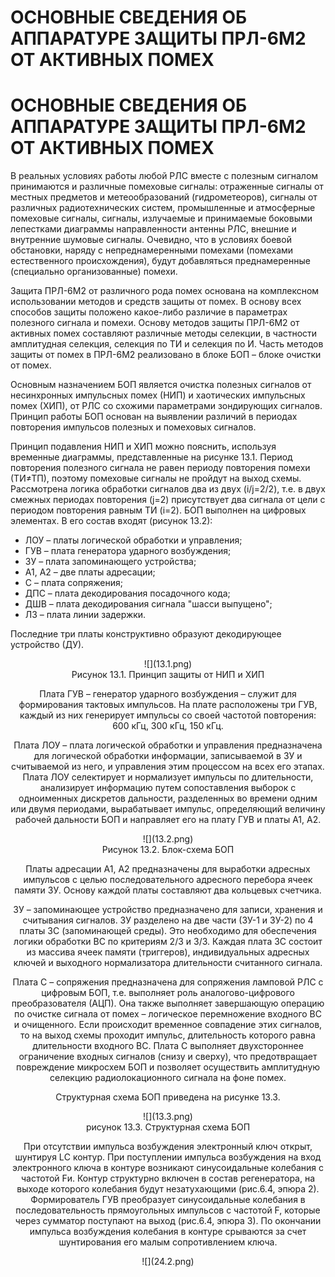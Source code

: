 # ОСНОВНЫЕ СВЕДЕНИЯ ОБ АППАРАТУРЕ ЗАЩИТЫ ПРЛ-6М2 ОТ АКТИВНЫХ ПОМЕХ

# ОСНОВНЫЕ СВЕДЕНИЯ ОБ АППАРАТУРЕ ЗАЩИТЫ ПРЛ-6М2 ОТ АКТИВНЫХ ПОМЕХ

В реальных условиях работы любой РЛС вместе с полезным сигналом принимаются и различные помеховые сигналы: отраженные сигналы от местных предметов и метеообразований (гидрометеоров), сигналы от различных радиотехнических систем, промышленные и атмосферные помеховые сигналы, сигналы, излучаемые и принимаемые боковыми лепестками диаграммы направленности антенны РЛС, внешние и внутренние шумовые сигналы. Очевидно, что в условиях боевой обстановки, наряду с непреднамеренными помехами (помехами естественного происхождения), будут добавляться преднамеренные (специально организованные) помехи. 

Защита ПРЛ-6М2 от различного рода помех основана на комплексном использовании методов и средств защиты от помех. В основу всех способов защиты положено какое-либо различие в параметрах полезного сигнала и помехи. Основу методов защиты ПРЛ-6М2 от активных помех составляют различные методы селекции, в частности амплитудная селекция, селекция по ТИ и селекция по И. Часть методов защиты от помех в ПРЛ-6М2 реализовано в блоке БОП – блоке очистки от помех. 

Основным назначением БОП является очистка полезных сигналов от несинхронных импульсных помех (НИП) и хаотических импульсных помех (ХИП), от РЛС со схожими параметрами зондирующих сигналов. Принцип работы БОП основан на выявлении различий в периодах повторения импульсов полезных и помеховых сигналов.

Принцип подавления НИП и ХИП можно пояснить, используя временные диаграммы, представленные на рисунке 13.1. Период повторения полезного сигнала не равен периоду повторения помехи (ТИ&ne;ТП), поэтому помеховые сигналы не пройдут на выход схемы. Рассмотрена логика обработки сигналов два из двух (i/j=2/2), т.е. в двух смежных периодах повторения (j=2) присутствует два сигнала от цели c периодом повторения равным ТИ (i=2). БОП выполнен на цифровых элементах. В его состав входят (рисунок 13.2):
- ЛОУ		–	платы логической обработки и управления;
- ГУВ		–	плата генератора ударного возбуждения;
- ЗУ		–	плата запоминающего устройства;
- А1, А2	–	две платы адресации;
- С		–	плата сопряжения;
- ДПС		–	плата декодирования посадочного кода;
- ДШВ		–	плата декодирования сигнала "шасси выпущено";
- ЛЗ		–	плата линии задержки.

Последние три платы конструктивно образуют декодирующее устройство (ДУ).

<center>![](13.1.png)<center>
<center>Рисунок 13.1. Принцип защиты от НИП и ХИП<center>

Плата ГУВ – генератор ударного возбуждения – служит для формирования тактовых импульсов. На плате расположены три ГУВ, каждый из них генерирует импульсы со своей частотой повторения: 600 кГц, 300 кГц, 150 кГц.

Плата ЛОУ – плата логической обработки и управления  предназначена для логической обработки информации, записываемой в ЗУ и считываемой из него, и управления этим процессом на всех его этапах. Плата ЛОУ селектирует и нормализует импульсы по длительности, анализирует информацию путем сопоставления выборок с одноименных дискретов дальности, разделенных во времени одним или двумя периодами, вырабатывает импульс, определяющий величину рабочей дальности БОП и направляет его на плату ГУВ и платы А1, А2.

<center>![](13.2.png)<center>
<center>Рисунок 13.2. Блок-схема БОП<center>

Платы адресации А1, А2 предназначены для выработки адресных импульсов с целью последовательного адресного перебора ячеек памяти ЗУ. Основу каждой платы составляют два кольцевых счетчика.

ЗУ – запоминающее устройство предназначено для записи, хранения и считывания сигналов. ЗУ разделено на две части (ЗУ-1 и ЗУ-2) по 4 платы ЗС (запоминающей среды). Это необходимо для обеспечения логики обработки ВС по критериям 2/3 и 3/3. Каждая плата ЗС состоит из массива ячеек памяти (триггеров), индивидуальных адресных ключей и выходного нормализатора длительности считанного сигнала.

Плата С – сопряжения предназначена для сопряжения ламповой РЛС с цифровым БОП, т.е. выполняет роль аналогово-цифрового преобразователя (АЦП). Она также выполняет завершающую операцию по очистке сигнала от помех – логическое перемножение входного ВС и очищенного. Если происходит временное совпадение этих сигналов, то на выход схемы проходит импульс, длительность которого равна длительности входного ВС. Плата С выполняет двухстороннее ограничение входных сигналов (снизу и сверху), что предотвращает повреждение микросхем БОП и  позволяет осуществить амплитудную селекцию радиолокационного сигнала на фоне помех.

Структурная схема БОП приведена на рисунке 13.3.


<center>![](13.3.png)<center>
<center>рисунок 13.3. Структурная схема БОП<center>

При отсутствии импульса возбуждения электронный ключ открыт, шунтируя LС контур. При поступлении импульса возбуждения на вход электронного ключа в контуре возникают синусоидальные колебания с частотой Fи. Контур структурно включен в состав регенератора, на выходе которого колебания будут незатухающими (рис.6.4, эпюра 2). Формирователь ГУВ преобразует синусоидальные колебания в последовательность прямоугольных импульсов с частотой F, которые через сумматор поступают на выход (рис.6.4, эпюра 3). По окончании импульса возбуждения колебания в контуре срываются за счет шунтирования его малым сопротивлением ключа.

<center>![](24.2.png)<center>
